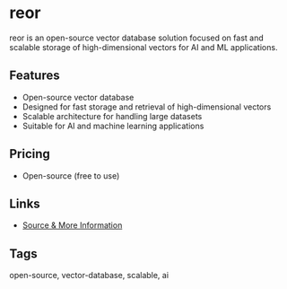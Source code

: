 # reor

reor is an open-source vector database solution focused on fast and scalable storage of high-dimensional vectors for AI and ML applications.

## Features
- Open-source vector database
- Designed for fast storage and retrieval of high-dimensional vectors
- Scalable architecture for handling large datasets
- Suitable for AI and machine learning applications

## Pricing
- Open-source (free to use)

## Links
- [Source & More Information](https://press.ai/best-vector-databases/)

## Tags
open-source, vector-database, scalable, ai